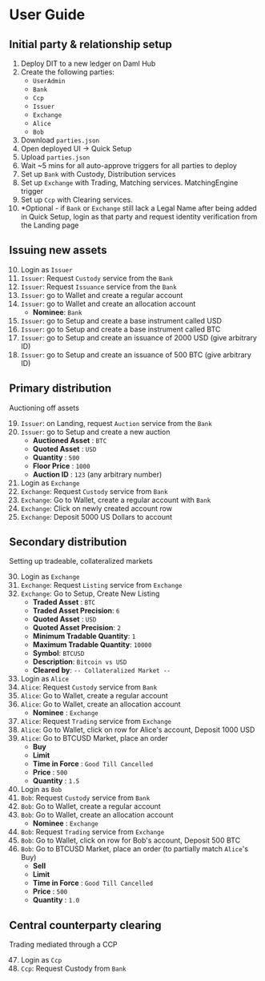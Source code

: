 # User Guide

## Initial party & relationship setup

1. Deploy DIT to a new ledger on Daml Hub
2. Create the following parties:
   - `UserAdmin`
   - `Bank`
   - `Ccp`
   - `Issuer`
   - `Exchange`
   - `Alice`
   - `Bob`
3. Download `parties.json`
4. Open deployed UI -> Quick Setup
5. Upload `parties.json`
6. Wait ~5 mins for all auto-approve triggers for all parties to deploy
7. Set up `Bank` with Custody, Distribution services
8. Set up `Exchange` with Trading, Matching services. MatchingEngine trigger
9. Set up `Ccp` with Clearing services.
10. \*Optional - if `Bank` or `Exchange` still lack a Legal Name after being added in Quick Setup, login as that party and request identity verification from the Landing page

## Issuing new assets

10. Login as `Issuer`
11. `Issuer`: Request `Custody` service from the `Bank`
12. `Issuer`: Request `Issuance` service from the `Bank`
13. `Issuer`: go to Wallet and create a regular account
14. `Issuer`: go to Wallet and create an allocation account
    - **Nominee**: `Bank`
15. `Issuer`: go to Setup and create a base instrument called USD
16. `Issuer`: go to Setup and create a base instrument called BTC
17. `Issuer`: go to Setup and create an issuance of 2000 USD (give arbitrary ID)
18. `Issuer`: go to Setup and create an issuance of 500 BTC (give arbitrary ID)

## Primary distribution

Auctioning off assets

19. `Issuer`: on Landing, request `Auction` service from the `Bank`
20. `Issuer`: go to Setup and create a new auction
    - **Auctioned Asset** : `BTC`
    - **Quoted Asset** : `USD`
    - **Quantity** : `500`
    - **Floor Price** : `1000`
    - **Auction ID** : `123` (any arbitrary number)
21. Login as `Exchange`
22. `Exchange`: Request `Custody` service from `Bank`
23. `Exchange`: Go to Wallet, create a regular account with `Bank`
24. `Exchange`: Click on newly created account row
25. `Exchange`: Deposit 5000 US Dollars to account
    <!-- 26. `Exchange`: Request Auction service from `Bank`. -->
    <!-- TODO: complete primary distribution flow from UI -->

## Secondary distribution

Setting up tradeable, collateralized markets

30. Login as `Exchange`
31. `Exchange`: Request `Listing` service from `Exchange`
32. `Exchange`: Go to Setup, Create New Listing
    - **Traded Asset** : `BTC`
    - **Traded Asset Precision**: `6`
    - **Quoted Asset** : `USD`
    - **Quoted Asset Precision**: `2`
    - **Minimum Tradable Quantity**: `1`
    - **Maximum Tradable Quantity**: `10000`
    - **Symbol**: `BTCUSD`
    - **Description**: `Bitcoin vs USD`
    - **Cleared by**: `-- Collateralized Market --`
33. Login as `Alice`
34. `Alice`: Request `Custody` service from `Bank`
35. `Alice`: Go to Wallet, create a regular account
36. `Alice`: Go to Wallet, create an allocation account
    - **Nominee** : `Exchange`
37. `Alice`: Request `Trading` service from `Exchange`
38. `Alice`: Go to Wallet, click on row for Alice's account, Deposit 1000 USD
39. `Alice`: Go to BTCUSD Market, place an order
    - **Buy**
    - **Limit**
    - **Time in Force** : `Good Till Cancelled`
    - **Price** : `500`
    - **Quantity** : `1.5`
40. Login as `Bob`
41. `Bob`: Request `Custody` service from `Bank`
42. `Bob`: Go to Wallet, create a regular account
43. `Bob`: Go to Wallet, create an allocation account
    - **Nominee** : `Exchange`
44. `Bob`: Request `Trading` service from `Exchange`
45. `Bob`: Go to Wallet, click on row for Bob's account, Deposit 500 BTC
46. `Bob`: Go to BTCUSD Market, place an order (to partially match `Alice`'s Buy)
    - **Sell**
    - **Limit**
    - **Time in Force** : `Good Till Cancelled`
    - **Price** : `500`
    - **Quantity** : `1.0`

## Central counterparty clearing

Trading mediated through a CCP

47. Login as `Ccp`
48. `Ccp`: Request Custody from `Bank`
